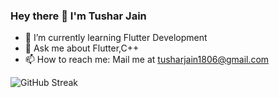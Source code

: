 ### Hey there 👋 I'm Tushar Jain

- 🌱 I’m currently learning Flutter Development
- 💬 Ask me about Flutter,C++
- 📫 How to reach me: Mail me at tusharjain1806@gmail.com

![GitHub Streak](http://github-readme-streak-stats.herokuapp.com?user=tusharjain18&theme=tokyonight&hide_border=true)
